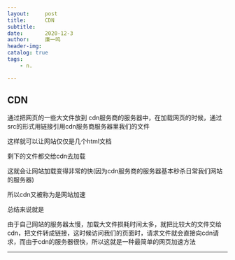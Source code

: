 ```yaml
---
layout:     post
title:      CDN
subtitle:   
date:       2020-12-3
author:     廉一鸣
header-img: 
catalog: true
tags:
    - n.

---
```


## CDN

通过把网页的一些大文件放到 cdn服务商的服务器中，在加载网页的时候，通过src的形式用链接引用cdn服务商服务器里我们的文件

这样就可以让网站仅仅是几个html文档

剩下的文件都交给cdn去加载

这就会让网站加载变得非常的快(因为cdn服务商的服务器基本秒杀日常我们网站的服务器)

所以cdn又被称为是网站加速

总结来说就是

由于自己网站的服务器太慢，加载大文件损耗时间太多，就把比较大的文件交给cdn，把文件转成链接，这时候访问我们的页面时，请求文件就会直接向cdn请求，而由于cdn的服务器很快，所以这就是一种最简单的网页加速方法

------

